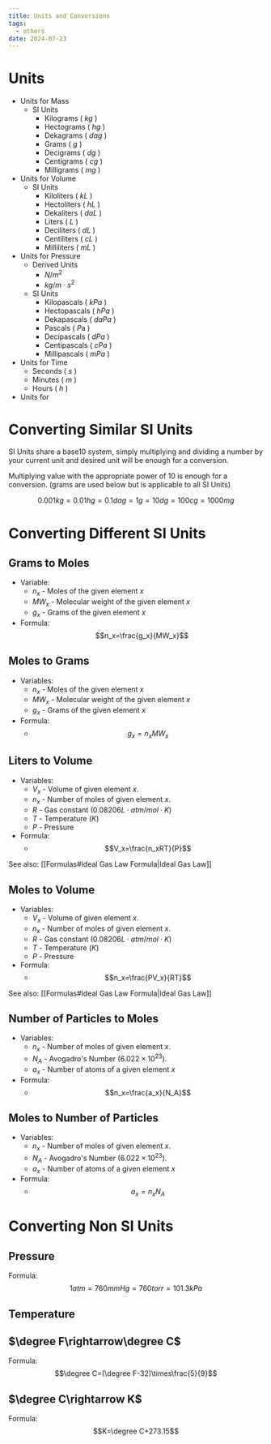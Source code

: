 ```yaml
---
title: Units and Conversions
tags:
  - others
date: 2024-07-23
---
```

# Units 
- Units for Mass
	- SI Units
		- Kilograms ( $kg$ )
		- Hectograms ( $hg$ )
		- Dekagrams ( $dag$ )
		- Grams ( $g$ )
		- Decigrams ( $dg$ )
		- Centigrams ( $cg$ )
		- Milligrams ( $mg$ )
- Units for Volume
	- SI Units
		- Kiloliters ( $kL$ )
		- Hectoliters ( $hL$ )
		- Dekaliters ( $daL$ )
		- Liters ( $L$ )
		- Deciliters ( $dL$ )
		- Centiliters ( $cL$ )
		- Milliliters ( $mL$ )
- Units for Pressure
	- Derived Units
		- $N/m^2$
		- $kg/m\cdot s^2$
	- SI Units
		- Kilopascals ( $kPa$ )
		- Hectopascals ( $hPa$ )
		- Dekapascals ( $daPa$ )
		- Pascals ( $P$a )
		- Decipascals ( $dPa$ )
		- Centipascals ( $cPa$ )
		- Millipascals ( $mPa$ )
- Units for Time
	- Seconds ( $s$ )
	- Minutes ( $m$ )
	- Hours ( $h$ )
- Units for 

# Converting Similar SI Units
SI Units share a base10 system, simply multiplying and dividing a number by your current unit and desired unit will be enough for a conversion.

Multiplying value with the appropriate power of 10 is enough for a conversion. (grams are used below but is applicable to all SI Units)

$$0.001kg=0.01hg=0.1dag=1g=10dg=100cg=1000mg$$

# Converting Different SI Units
## Grams to Moles
- Variable:
	- $n_x$ - Moles of the given element $x$
	- $MW_x$ - Molecular weight of the given element $x$
	- $g_x$ - Grams of the given element $x$
- Formula: $$n_x=\frac{g_x}{MW_x}$$
## Moles to Grams
- Variables:
	- $n_x$ - Moles of the given element $x$
	- $MW_x$ - Molecular weight of the given element $x$
	- $g_x$ - Grams of the given element $x$
- Formula: 
	- $$g_x=n_xMW_x$$
## Liters to Volume
- Variables:
	- $V_x$ - Volume of given element $x$.
	- $n_x$ - Number of moles of given element $x$.
	- $R$ - Gas constant ($0.08206L\cdot atm/mol\cdot K$)
	- $T$ - Temperature ($K$)
	- $P$ - Pressure
- Formula: 
	- $$V_x=\frac{n_xRT}{P}$$

See also: [[Formulas#Ideal Gas Law Formula|Ideal Gas Law]]
## Moles to Volume
- Variables:
	- $V_x$ - Volume of given element $x$.
	- $n_x$ - Number of moles of given element $x$.
	- $R$ - Gas constant ($0.08206L\cdot atm/mol\cdot K$)
	- $T$ - Temperature ($K$)
	- $P$ - Pressure
- Formula: 
	- $$n_x=\frac{PV_x}{RT}$$

See also: [[Formulas#Ideal Gas Law Formula|Ideal Gas Law]]
## Number of Particles to Moles
- Variables:
	- $n_x$ - Number of moles of given element $x$.
	- $N_A$ - Avogadro's Number ($6.022\times10^{23}$).
	- $a_x$ - Number of atoms of a given element $x$
- Formula: 
	- $$n_x=\frac{a_x}{N_A}$$
## Moles to Number of Particles
- Variables:
	- $n_x$ - Number of moles of given element $x$.
	- $N_A$ - Avogadro's Number ($6.022\times10^{23}$).
	- $a_x$ - Number of atoms of a given element $x$
- Formula: 
	- $$a_x=n_xN_A$$
# Converting Non SI Units
## Pressure
Formula: $$1atm=760mmHg=760torr=101.3kPa$$
## Temperature
## $\degree F\rightarrow\degree C$ 
Formula: $$\degree C=(\degree F-32)\times\frac{5}{9}$$
## $\degree C\rightarrow K$
Formula: $$K=\degree C+273.15$$


